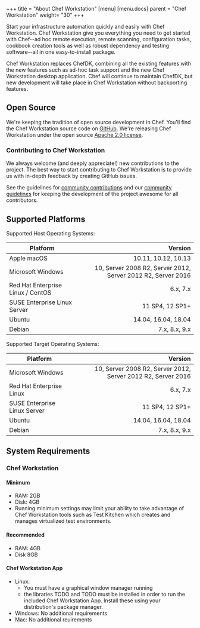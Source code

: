 +++
title = "About Chef Workstation"
[menu]
  [menu.docs]
    parent = "Chef Workstation"
    weight= "30"
+++

Start your infrastructure automation quickly and easily with Chef Workstation.
Chef Workstation give you everything you need to get started with Chef--ad hoc
remote execution, remote scanning, configuration tasks, cookbook creation tools
as well as robust dependency and testing software--all in one easy-to-install
package.

Chef Workstation replaces ChefDK, combining all the existing features with the
new features such as ad-hoc task support and the new Chef Workstation desktop
application.  Chef will continue to maintain ChefDK, but new development will
take place in Chef Workstation without backporting features.

## Open Source

We're keeping the tradition of open source development in Chef. You'll find the
Chef Workstation source code on
[GitHub](https://github.com/chef/chef-workstation). We're releasing Chef
Workstation under the open source [Apache 2.0
license](https://github.com/chef/chef-workstation/blob/master/LICENSE).

### Contributing to Chef Workstation

We always welcome (and deeply appreciate!) new contributions to the project.
The best way to start contributing to Chef Workstation is to provide us with
in-depth feedback by creating GitHub issues.

See the guidelines for [community
contributions](https://docs.chef.io/community_contributions.html) and our
[community guidelines](https://docs.chef.io/community_guidelines.html) for
keeping the development of the project awesome for all contributors.

## Supported Platforms

Supported Host Operating Systems:

| Platform                         | Version  |
| -------------                    | -----:|
| Apple macOS                      | 10.11, 10.12, 10.13|
| Microsoft Windows                | 10, Server 2008 R2, Server 2012, Server 2012 R2, Server 2016 |
| Red Hat Enterprise Linux / CentOS| 6.x, 7.x |
| SUSE Enterprise Linux Server     | 11 SP4, 12 SP1+ |
| Ubuntu                           | 14.04, 16.04, 18.04 |
| Debian                           | 7.x, 8.x, 9.x |

Supported Target Operating Systems:

| Platform                         | Version  |
| -------------                    | -----:|
| Microsoft Windows                | 10, Server 2008 R2, Server 2012, Server 2012 R2, Server 2016 |
| Red Hat Enterprise Linux         | 6.x, 7.x |
| SUSE Enterprise Linux Server     | 11 SP4, 12 SP1+ |
| Ubuntu                           | 14.04, 16.04, 18.04 |
| Debian                           | 7.x, 8.x, 9.x |


## System Requirements

### Chef Workstation

#### Minimum
* RAM: 2GB
* Disk: 4GB
* Running minimum settings may limit your ability to take advantage of Chef Workstation tools such as Test Kitchen which creates and manages virtualized test environments.

#### Recommended
* RAM: 4GB
* Disk 8GB

#### Chef Workstation App
  * Linux:
    * You must have a graphical window manager running
    * the libraries TODO and TODO must be installed in order to run the included
      Chef Workstation App. Install these using your distribution's package
      manager.
  * Windows: No additional requirements
  * Mac: No additional reuirements


